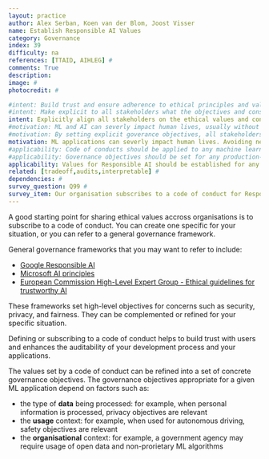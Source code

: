 ```yaml
---
layout: practice
author: Alex Serban, Koen van der Blom, Joost Visser
name: Establish Responsible AI Values
category: Governance
index: 39
difficulty: na
references: [TTAID, AIHLEG] #
comments: True
description:
image: #
photocredit: #

#intent: Build trust and ensure adherence to ethical principles and values. #
#intent: Make explicit to all stakeholders what the objectives and constraints of your ML application are #
intent: Explicitly align all stakeholders on the ethical values and constraints of your ML application
#motivation: ML and AI can severly impact human lives, usually without  malicious intentions.   #
#motivation: By setting explicit goverance objectives, all stakeholders can align on the constraints and goals that the team and their product can be held accountable for. #
motivation: ML applications can severly impact human lives. Avoiding negative impacts, even without malicious intent, requires all stakeholders operate against the same ethical values.
#applicability: Code of conducts should be applied to any machine learning application. #
#applicability: Governance objectives should be set for any production-level ML application.
applicability: Values for Responsible AI should be established for any ML application.
related: [tradeoff,audits,interpretable] #
dependencies: #
survey_question: Q99 #
survey_item: Our organisation subscribes to a code of conduct for Responsible AI.
---
```


A good starting point for sharing ethical values accross organisations is to subscribe to a code of conduct. You can create one specific for your situation, or you can refer to a general governance framework.

General governance frameworks that you may want to refer to include:
- <a href="https://ai.google/responsibilities/responsible-ai-practices">Google Responsible AI</a>
- <a href="https://www.microsoft.com/en-us/ai/responsible-ai">Microsoft AI principles</a>
- <a href="https://ec.europa.eu/digital-single-market/en/news/ethics-guidelines-trustworthy-ai">European Commission High-Level Expert Group - Ethical guidelines for trustworthy AI</a>

These frameworks set high-level objectives for concerns such as security, privacy, and fairness. They can be complemented or refined for your specific situation.

Defining or subscribing to a code of conduct helps to build trust with users and enhances the auditability of your development process and your applications.

The values set by a code of conduct can be refined into a set of concrete governance objectives. 
The governance objectives appropriate for a given ML application depend on factors such as:
- the type of **data** being processed: for example, when personal information is processed, privacy objectives are relevant
- the **usage** context: for example, when used for autonomous driving, safety objectives are relevant
- the **organisational** context: for example, a government agency may require usage of open data and non-prorietary ML algorithms

